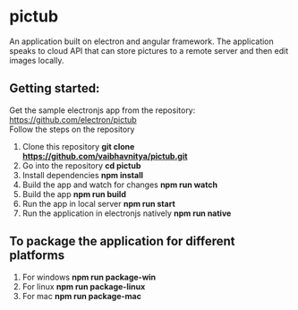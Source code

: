 # pictub
An application built on electron and angular framework. The application speaks to cloud API that can store pictures to a remote server and then edit images locally.


## Getting started:
Get the sample electronjs app from the repository: <br />
https://github.com/electron/pictub <br />
Follow the steps on the repository <br />
1. Clone this repository 
**git clone https://github.com/vaibhavnitya/pictub.git** <br />
2. Go into the repository
**cd pictub** <br />
3. Install dependencies
**npm install** <br />
4. Build the app and watch for changes
**npm run watch** <br />
5. Build the app
**npm run build** <br />
6. Run the app in local server
**npm run start** <br />
7. Run the application in electronjs natively
**npm run native**

## To package the application for different platforms
1. For windows
**npm run package-win** <br />
2. For linux
**npm run package-linux** <br />
3. For mac
**npm run package-mac** <br />
